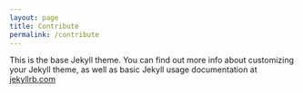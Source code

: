 ```yaml
---
layout: page
title: Contribute
permalink: /contribute
---
```


This is the base Jekyll theme. You can find out more info about customizing your Jekyll theme, as well as basic Jekyll usage documentation at [jekyllrb.com](https://jekyllrb.com/)

